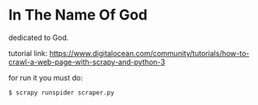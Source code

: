 # In The Name Of God

dedicated to God.

tutorial link: https://www.digitalocean.com/community/tutorials/how-to-crawl-a-web-page-with-scrapy-and-python-3

for run it you must do:

```
$ scrapy runspider scraper.py
```
